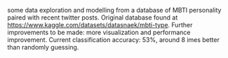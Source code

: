 some data exploration and modelling from a database of MBTI personality paired with recent twitter posts. 
Original database found at https://www.kaggle.com/datasets/datasnaek/mbti-type.
Further improvements to be made: more visualization and performance improvement.
Current classification accuracy: 53%, around 8 imes better than randomly guessing.
